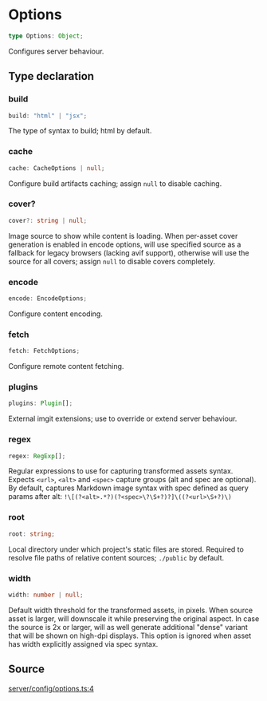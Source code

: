 # Options

```ts
type Options: Object;
```

Configures server behaviour.

## Type declaration

### build

```ts
build: "html" | "jsx";
```

The type of syntax to build; html by default.

### cache

```ts
cache: CacheOptions | null;
```

Configure build artifacts caching; assign `null` to disable caching.

### cover?

```ts
cover?: string | null;
```

Image source to show while content is loading. When per-asset cover generation is enabled
 in encode options, will use specified source as a fallback for legacy browsers (lacking avif support),
 otherwise will use the source for all covers; assign `null` to disable covers completely.

### encode

```ts
encode: EncodeOptions;
```

Configure content encoding.

### fetch

```ts
fetch: FetchOptions;
```

Configure remote content fetching.

### plugins

```ts
plugins: Plugin[];
```

External imgit extensions; use to override or extend server behaviour.

### regex

```ts
regex: RegExp[];
```

Regular expressions to use for capturing transformed assets syntax.
 Expects `<url>`, `<alt>` and `<spec>` capture groups (alt and spec are optional).
 By default, captures Markdown image syntax with spec defined as query params after alt:
 `!\[(?<alt>.*?)(?<spec>\?\S+?)?]\((?<url>\S+?)\)`

### root

```ts
root: string;
```

Local directory under which project's static files are stored. Required to resolve
 file paths of relative content sources; `./public` by default.

### width

```ts
width: number | null;
```

Default width threshold for the transformed assets, in pixels. When source asset is larger,
 will downscale it while preserving the original aspect. In case the source is 2x or larger,
 will as well generate additional "dense" variant that will be shown on high-dpi displays.
 This option is ignored when asset has width explicitly assigned via spec syntax.

## Source

[server/config/options.ts:4](https://github.com/Elringus/Imgit/blob/fc320a2/src/server/config/options.ts#L4)
